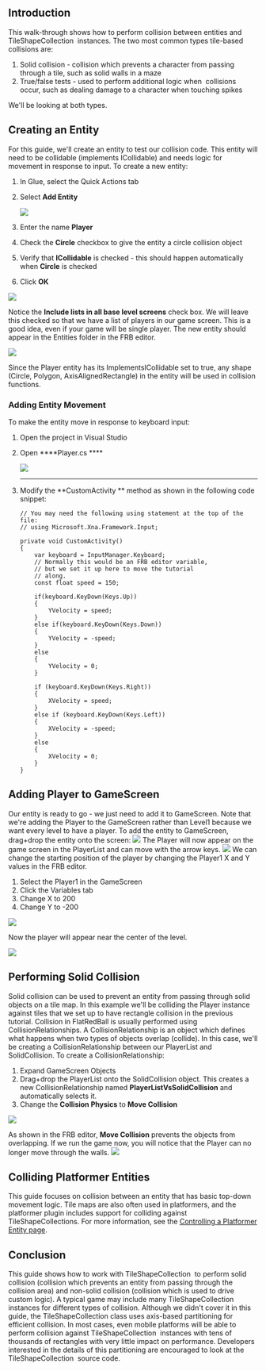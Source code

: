 ## Introduction

This walk-through shows how to perform collision between entities and TileShapeCollection  instances. The two most common types tile-based collisions are:

1.  Solid collision - collision which prevents a character from passing through a tile, such as solid walls in a maze
2.  True/false tests - used to perform additional logic when  collisions occur, such as dealing damage to a character when touching spikes

We'll be looking at both types.

## Creating an Entity

For this guide, we'll create an entity to test our collision code. This entity will need to be collidable (implements ICollidable) and needs logic for movement in response to input. To create a new entity:

1.  In Glue, select the Quick Actions tab

2.  Select ****Add Entity****

    ![](/media/2021-02-img_603160c08e65a.png)

3.  Enter the name **Player**

4.  Check the **Circle** checkbox to give the entity a circle collision object

5.  Verify that **ICollidable** is checked - this should happen automatically when **Circle** is checked

6.  Click ****OK****

![](/media/2021-02-img_60316693e8c55.png)

Notice the **Include lists in all base level screens** check box. We will leave this checked so that we have a list of players in our game screen. This is a good idea, even if your game will be single player. The new entity should appear in the Entities folder in the FRB editor.

![](/media/2018-04-img_5adb4ebc01113.png)

Since the Player entity has its ImplementsICollidable set to true, any shape (Circle, Polygon, AxisAlignedRectangle) in the entity will be used in collision functions.

### Adding Entity Movement

To make the entity move in response to keyboard input:

1.  Open the project in Visual Studio

2.  Open ****Player.cs ****

    ![](/media/2021-02-img_6031701d1758d.png)

    ** **

3.  Modify the **CustomActivity ** method as shown in the following code snippet:

    ``` lang:c#
    // You may need the following using statement at the top of the file:
    // using Microsoft.Xna.Framework.Input;

    private void CustomActivity()
    {
        var keyboard = InputManager.Keyboard;
        // Normally this would be an FRB editor variable,
        // but we set it up here to move the tutorial
        // along.
        const float speed = 150;

        if(keyboard.KeyDown(Keys.Up))
        {
            YVelocity = speed;
        }
        else if(keyboard.KeyDown(Keys.Down))
        {
            YVelocity = -speed;
        }
        else
        {
            YVelocity = 0;
        }

        if (keyboard.KeyDown(Keys.Right))
        {
            XVelocity = speed;
        }
        else if (keyboard.KeyDown(Keys.Left))
        {
            XVelocity = -speed;
        }
        else
        {
            XVelocity = 0;
        }
    }
    ```

## Adding Player to GameScreen

Our entity is ready to go - we just need to add it to GameScreen. Note that we're adding the Player to the GameScreen rather than Level1 because we want every level to have a player. To add the entity to GameScreen, drag+drop the entity onto the screen: [![](/wp-content/uploads/2016/08/2021_February_20_135021.gif)](/wp-content/uploads/2016/08/2021_February_20_135021.gif) The Player will now appear on the game screen in the PlayerList and can move with the arrow keys. [![](/wp-content/uploads/2016/08/2021_February_20_131426.gif)](/wp-content/uploads/2016/08/2021_February_20_131426.gif) We can change the starting position of the player by changing the Player1 X and Y values in the FRB editor.

1.  Select the Player1 in the GameScreen
2.  Click the Variables tab
3.  Change X to 200
4.  Change Y to -200

![](/media/2021-02-img_603171273de31.png)

Now the player will appear near the center of the level.

![](/media/2021-02-img_6031714ab082d.png)

## Performing Solid Collision

Solid collision can be used to prevent an entity from passing through solid objects on a tile map. In this example we'll be colliding the Player instance against tiles that we set up to have rectangle collision in the previous tutorial. Collision in FlatRedBall is usually performed using CollisionRelationships. A CollisionRelationship is an object which defines what happens when two types of objects overlap (collide). In this case, we'll be creating a CollisionRelationship between our PlayerList and SolidCollision. To create a CollisionRelationship:

1.  Expand GameScreen Objects
2.  Drag+drop the PlayerList onto the SolidCollision object. This creates a new CollisionRelationship named **PlayerListVsSolidCollision** and automatically selects it.
3.  Change the **Collision Physics** to **Move Collision**

[![](/wp-content/uploads/2016/08/2021_February_20_131433.gif)](/wp-content/uploads/2016/08/2021_February_20_131433.gif)

As shown in the FRB editor, **Move Collision** prevents the objects from overlapping. If we run the game now, you will notice that the Player can no longer move through the walls. [![](/wp-content/uploads/2016/08/2021_February_20_133236.gif)](/wp-content/uploads/2016/08/2021_February_20_133236.gif)

## Colliding Platformer Entities

This guide focuses on collision between an entity that has basic top-down movement logic. Tile maps are also often used in platformers, and the platformer plugin includes support for colliding against TileShapeCollections. For more information, see the [Controlling a Platformer Entity page](/documentation/tools/platformer-plugin/03-controlling-a-platformer-entity.md).

## Conclusion

This guide shows how to work with TileShapeCollection  to perform solid collision (collision which prevents an entity from passing through the collision area) and non-solid collision (collision which is used to drive custom logic). A typical game may include many TileShapeCollection  instances for different types of collision. Although we didn't cover it in this guide, the TileShapeCollection class uses axis-based partitioning for efficient collision. In most cases, even mobile platforms will be able to perform collision against TileShapeCollection  instances with tens of thousands of rectangles with very little impact on performance. Developers interested in the details of this partitioning are encouraged to look at the TileShapeCollection  source code.
